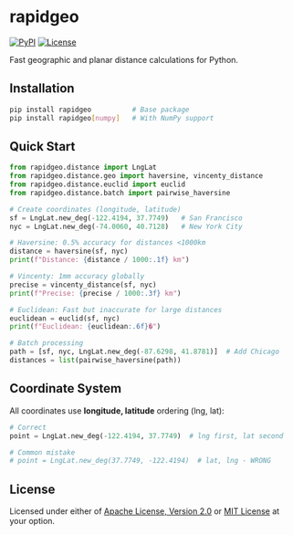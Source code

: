 # rapidgeo

[![PyPI](https://img.shields.io/pypi/v/rapidgeo.svg)](https://pypi.org/project/rapidgeo/)
[![License](https://img.shields.io/badge/license-MIT%20OR%20Apache--2.0-blue.svg)](LICENSE)

Fast geographic and planar distance calculations for Python.

## Installation

```bash
pip install rapidgeo          # Base package
pip install rapidgeo[numpy]   # With NumPy support
```

## Quick Start

```python
from rapidgeo.distance import LngLat
from rapidgeo.distance.geo import haversine, vincenty_distance
from rapidgeo.distance.euclid import euclid
from rapidgeo.distance.batch import pairwise_haversine

# Create coordinates (longitude, latitude)
sf = LngLat.new_deg(-122.4194, 37.7749)   # San Francisco
nyc = LngLat.new_deg(-74.0060, 40.7128)   # New York City

# Haversine: 0.5% accuracy for distances <1000km
distance = haversine(sf, nyc)
print(f"Distance: {distance / 1000:.1f} km")

# Vincenty: 1mm accuracy globally
precise = vincenty_distance(sf, nyc)
print(f"Precise: {precise / 1000:.3f} km")

# Euclidean: Fast but inaccurate for large distances
euclidean = euclid(sf, nyc)
print(f"Euclidean: {euclidean:.6f}�")

# Batch processing
path = [sf, nyc, LngLat.new_deg(-87.6298, 41.8781)]  # Add Chicago
distances = list(pairwise_haversine(path))
```

## Coordinate System

All coordinates use **longitude, latitude** ordering (lng, lat):

```python
# Correct
point = LngLat.new_deg(-122.4194, 37.7749)  # lng first, lat second

# Common mistake
# point = LngLat.new_deg(37.7749, -122.4194)  # lat, lng - WRONG
```


## License

Licensed under either of [Apache License, Version 2.0](LICENSE-APACHE) or [MIT License](LICENSE-MIT) at your option.